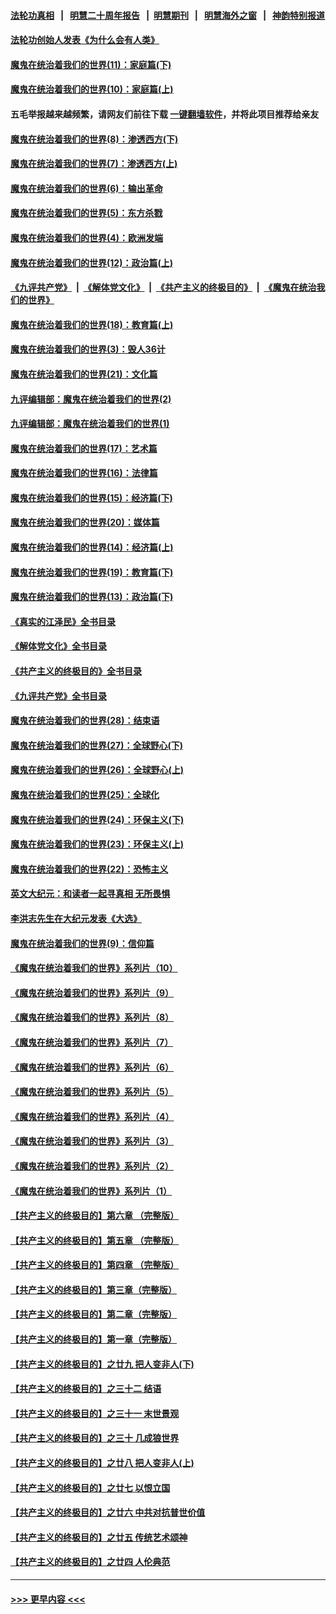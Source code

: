 #### [法轮功真相](https://github.com/gfw-breaker/truth/blob/master/README.md?t=0) &nbsp;&nbsp;|&nbsp;&nbsp; [明慧二十周年报告](https://github.com/gfw-breaker/mh-reports/blob/master/README.md?t=0) &nbsp;&nbsp;|&nbsp;&nbsp;[明慧期刊](https://github.com/gfw-breaker/mh-qikan) &nbsp;&nbsp;|&nbsp;&nbsp; [明慧海外之窗](https://github.com/gfw-breaker/mh-news/blob/master/README.md?t=0) &nbsp;&nbsp;|&nbsp;&nbsp; [神韵特别报道](https://github.com/gfw-breaker/mh-news/blob/master/shenyun.md?t=0)
#### [法轮功创始人发表《为什么会有人类》](../pages/nsc422/n13912117.md?t=04090043) 
#### [魔鬼在统治着我们的世界(11)：家庭篇(下)](../pages/nsc422/n10440961.md?t=04090043) 
#### [魔鬼在统治着我们的世界(10)：家庭篇(上)](../pages/nsc422/n10435448.md?t=04090043) 
#### 五毛举报越来越频繁，请网友们前往下载 [一键翻墙软件](https://github.com/gfw-breaker/ssr-accounts)，并将此项目推荐给亲友
#### [魔鬼在统治着我们的世界(8)：渗透西方(下)](../pages/nsc422/n10429603.md?t=04090043) 
#### [魔鬼在统治着我们的世界(7)：渗透西方(上)](../pages/nsc422/n10426013.md?t=04090043) 
#### [魔鬼在统治着我们的世界(6)：输出革命](../pages/nsc422/n10421536.md?t=04090043) 
#### [魔鬼在统治着我们的世界(5)：东方杀戮](../pages/nsc422/n10417707.md?t=04090043) 
#### [魔鬼在统治着我们的世界(4)：欧洲发端](../pages/nsc422/n10414890.md?t=04090043) 
#### [魔鬼在统治着我们的世界(12)：政治篇(上)](../pages/nsc422/n10444576.md?t=04090043) 
#### [《九评共产党》](https://github.com/begood0513/9ping.md/blob/master/README.md) &nbsp;|&nbsp; [《解体党文化》](../../../../jtdwh.md/blob/master/README.md)  &nbsp;|&nbsp; [《共产主义的终极目的》](../../../../gczydzjmd.md/blob/master/README.md) &nbsp;|&nbsp; [《魔鬼在统治我们的世界》](../../../../mgztzwmdsj.md/blob/master/README.md) 
#### [魔鬼在统治着我们的世界(18)：教育篇(上)](../pages/nsc422/n10526970.md?t=04090043) 
#### [魔鬼在统治着我们的世界(3)：毁人36计](../pages/nsc422/n10411583.md?t=04090043) 
#### [魔鬼在统治着我们的世界(21)：文化篇](../pages/nsc422/n10597706.md?t=04090043) 
#### [九评编辑部：魔鬼在统治着我们的世界(2)](../pages/nsc422/n10410036.md?t=04090043) 
#### [九评编辑部：魔鬼在统治着我们的世界(1)](../pages/nsc422/n10406825.md?t=04090043) 
#### [魔鬼在统治着我们的世界(17)：艺术篇](../pages/nsc422/n10499093.md?t=04090043) 
#### [魔鬼在统治着我们的世界(16)：法律篇](../pages/nsc422/n10485969.md?t=04090043) 
#### [魔鬼在统治着我们的世界(15)：经济篇(下)](../pages/nsc422/n10469975.md?t=04090043) 
#### [魔鬼在统治着我们的世界(20)：媒体篇](../pages/nsc422/n10586579.md?t=04090043) 
#### [魔鬼在统治着我们的世界(14)：经济篇(上)](../pages/nsc422/n10457370.md?t=04090043) 
#### [魔鬼在统治着我们的世界(19)：教育篇(下)](../pages/nsc422/n10564808.md?t=04090043) 
#### [魔鬼在统治着我们的世界(13)：政治篇(下)](../pages/nsc422/n10448270.md?t=04090043) 
#### [《真实的江泽民》全书目录](../pages/nsc422/n13721399.md?t=04090043) 
#### [《解体党文化》全书目录](../pages/nsc422/n13721157.md?t=04090043) 
#### [《共产主义的终极目的》全书目录](../pages/nsc422/n13721048.md?t=04090043) 
#### [《九评共产党》全书目录](../pages/nsc422/n13708085.md?t=04090043) 
#### [魔鬼在统治着我们的世界(28)：结束语](../pages/nsc422/n10936246.md?t=04090043) 
#### [魔鬼在统治着我们的世界(27)：全球野心(下)](../pages/nsc422/n10928319.md?t=04090043) 
#### [魔鬼在统治着我们的世界(26)：全球野心(上)](../pages/nsc422/n10900318.md?t=04090043) 
#### [魔鬼在统治着我们的世界(25)：全球化](../pages/nsc422/n10788205.md?t=04090043) 
#### [魔鬼在统治着我们的世界(24)：环保主义(下)](../pages/nsc422/n10695307.md?t=04090043) 
#### [魔鬼在统治着我们的世界(23)：环保主义(上)](../pages/nsc422/n10688613.md?t=04090043) 
#### [魔鬼在统治着我们的世界(22)：恐怖主义](../pages/nsc422/n10614727.md?t=04090043) 
#### [英文大纪元：和读者一起寻真相 无所畏惧](../pages/nsc422/n12542027.md?t=04090043) 
#### [李洪志先生在大纪元发表《大选》](../pages/nsc422/n12534746.md?t=04090043) 
#### [魔鬼在统治着我们的世界(9)：信仰篇](../pages/nsc422/n10432159.md?t=04090043) 
#### [《魔鬼在统治着我们的世界》系列片（10）](../pages/nsc422/n12292670.md?t=04090043) 
#### [《魔鬼在统治着我们的世界》系列片（9）](../pages/nsc422/n12290859.md?t=04090043) 
#### [《魔鬼在统治着我们的世界》系列片（8）](../pages/nsc422/n12287445.md?t=04090043) 
#### [《魔鬼在统治着我们的世界》系列片（7）](../pages/nsc422/n12283425.md?t=04090043) 
#### [《魔鬼在统治着我们的世界》系列片（6）](../pages/nsc422/n12282314.md?t=04090043) 
#### [《魔鬼在统治着我们的世界》系列片（5）](../pages/nsc422/n12281419.md?t=04090043) 
#### [《魔鬼在统治着我们的世界》系列片（4）](../pages/nsc422/n12274024.md?t=04090043) 
#### [《魔鬼在统治着我们的世界》系列片（3）](../pages/nsc422/n12271322.md?t=04090043) 
#### [《魔鬼在统治着我们的世界》系列片（2）](../pages/nsc422/n12269049.md?t=04090043) 
#### [《魔鬼在统治着我们的世界》系列片（1）](../pages/nsc422/n12267575.md?t=04090043) 
#### [【共产主义的终极目的】第六章 （完整版）](../pages/nsc422/n11428913.md?t=04090043) 
#### [【共产主义的终极目的】第五章 （完整版）](../pages/nsc422/n11428912.md?t=04090043) 
#### [【共产主义的终极目的】第四章 （完整版）](../pages/nsc422/n11428907.md?t=04090043) 
#### [【共产主义的终极目的】第三章（完整版）](../pages/nsc422/n11428848.md?t=04090043) 
#### [【共产主义的终极目的】第二章（完整版）](../pages/nsc422/n11428831.md?t=04090043) 
#### [【共产主义的终极目的】第一章（完整版）](../pages/nsc422/n11417651.md?t=04090043) 
#### [【共产主义的终极目的】之廿九 把人变非人(下)](../pages/nsc422/n11344140.md?t=04090043) 
#### [【共产主义的终极目的】之三十二 结语](../pages/nsc422/n11360535.md?t=04090043) 
#### [【共产主义的终极目的】之三十一 末世景观](../pages/nsc422/n11351129.md?t=04090043) 
#### [【共产主义的终极目的】之三十 几成狼世界](../pages/nsc422/n11348280.md?t=04090043) 
#### [【共产主义的终极目的】之廿八 把人变非人(上)](../pages/nsc422/n11340492.md?t=04090043) 
#### [【共产主义的终极目的】之廿七 以恨立国](../pages/nsc422/n11336944.md?t=04090043) 
#### [【共产主义的终极目的】之廿六 中共对抗普世价值](../pages/nsc422/n11324785.md?t=04090043) 
#### [【共产主义的终极目的】之廿五 传统艺术颂神](../pages/nsc422/n11296396.md?t=04090043) 
#### [【共产主义的终极目的】之廿四 人伦典范](../pages/nsc422/n11296397.md?t=04090043) 

----
#### [ >>> 更早内容 <<< ](../indexes/nsc422-earlier.md)
